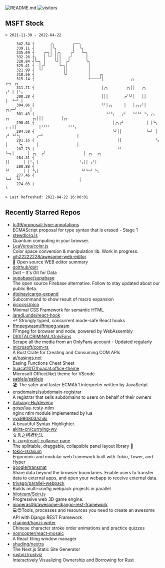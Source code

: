 ![README.md](https://github.com/Gerhut/Gerhut/workflows/README.md/badge.svg)
![visitors](https://visitors.vercel.app/Gerhut/Gerhut?token=8cf69d1f6813d272ef062726b6070c9be4ff72038cfe5a7ded7384a8da65d866)

## MSFT Stock

```
> 2021-11-30 - 2022-04-22

     342.54 ┤       ╭╮        ╭──╮                                                                               
     339.11 ┤       │╰╮       │  ╰╮                                                                              
     335.69 ┤    ╭─╮│ │╭╮    ╭╯   ╰─╮                                                                            
     332.26 ┼╮   │ ╰╯ │││   ╭╯      │                                                                            
     328.84 ┤╰─╮ │    ╰╯│  ╭╯       ╰╮                                                                           
     325.41 ┤  │╭╯      ╰─╮│         │                                                                           
     321.99 ┤  ╰╯         ││         │                                                                           
     318.56 ┤             ╰╯         │    ╭╮                                                                     
     315.14 ┤                        ╰────╯│            ╭╮                                    ╭─╮ ╭╮             
     311.71 ┤                              │╭╮        ╭╮││   ╭╮                              ╭╯ │ │╰╮            
     308.28 ┤                              │││       ╭╯╰╯│   ││                              │  ╰─╯ │            
     304.86 ┤                              ╰╯│╭╮     │   │╭╮╭╯│                          ╭╮╭─╯      │            
     301.43 ┤                                ╰╯╰╮   ╭╯   ╰╯╰╯ ╰╮ ╭╮        ╭╮          ╭╮│││        │╭╮          
     298.01 ┤                                   │╭╮╭╯          │ │╰╮    ╭─╮││          │╰╯╰╯        ╰╯╰╮         
     294.58 ┤                                   ╰╯││           ╰─╯ │   ╭╯ ╰╯╰╮       ╭─╯               │         
     291.16 ┤                                     ││               ╰╮  │     ╰╮      │                 │         
     287.73 ┤                                     ╰╯                ╰─╮│      │ ╭╮  ╭╯                 │ ╭╮  ╭╮  
     284.31 ┤                                                         ││      │ │╰╮ │                  ╰╮││ ╭╯│  
     280.88 ┤                                                         ╰╯      │ │ ╰╮│                   ╰╯╰─╯ ╰╮ 
     277.46 ┤                                                                 ╰─╯  ╰╯                          │ 
     274.03 ┤                                                                                                  ╰ 

> Last Refreshed: 2022-04-22 16:00:01
```

## Recently Starred Repos

- [tc39/proposal-type-annotations](https://github.com/tc39/proposal-type-annotations)  
  ECMAScript proposal for type syntax that is erased - Stage 1
- [stewdio/q.js](https://github.com/stewdio/q.js)  
  Quantum computing in your browser.
- [LeaVerou/color.js](https://github.com/LeaVerou/color.js)  
  Color space conversion & manipulation lib. Work in progress.
- [xjh22222228/awesome-web-editor](https://github.com/xjh22222228/awesome-web-editor)  
  🔨  Open source WEB editor summary
- [dolthub/dolt](https://github.com/dolthub/dolt)  
  Dolt – It's Git for Data
- [supabase/supabase](https://github.com/supabase/supabase)  
  The open source Firebase alternative. Follow to stay updated about our public Beta.
- [dtolnay/cargo-expand](https://github.com/dtolnay/cargo-expand)  
  Subcommand to show result of macro expansion
- [picocss/pico](https://github.com/picocss/pico)  
  Minimal CSS Framework for semantic HTML
- [jaredLunde/react-hook](https://github.com/jaredLunde/react-hook)  
  ↩ Strongly typed, concurrent mode-safe React hooks
- [ffmpegwasm/ffmpeg.wasm](https://github.com/ffmpegwasm/ffmpeg.wasm)  
  FFmpeg for browser and node, powered by WebAssembly
- [DIGITALCRIMINAL/OnlyFans](https://github.com/DIGITALCRIMINAL/OnlyFans)  
  Scrape all the media from an OnlyFans account - Updated regularly
- [microsoft/com-rs](https://github.com/microsoft/com-rs)  
  A Rust Crate for Creating and Consuming COM APIs
- [ai/easings.net](https://github.com/ai/easings.net)  
  Easing Functions Cheat Sheet
- [huacat1017/huacat.office-theme](https://github.com/huacat1017/huacat.office-theme)  
  Microsoft Office(like) theme for VScode
- [sablejs/sablejs](https://github.com/sablejs/sablejs)  
  🏖️ The safer and faster ECMA5.1 interpreter written by JavaScript
- [ensdomains/subdomain-registrar](https://github.com/ensdomains/subdomain-registrar)  
  A registrar that sells subdomains to users on behalf of their owners
- [Anbang-Hu/devenv](https://github.com/Anbang-Hu/devenv)  
- [gosp/lua-resty-ntlm](https://github.com/gosp/lua-resty-ntlm)  
  nginx ntlm module implemented by lua
- [yyx990803/shiki](https://github.com/yyx990803/shiki)  
  A beautiful Syntax Highlighter.
- [akira-cn/currying-wy](https://github.com/akira-cn/currying-wy)  
  文言之柯裡化法
- [b-zurg/react-collapse-pane](https://github.com/b-zurg/react-collapse-pane)  
  The splittable, draggable, collapsible panel layout library 🎉
- [tokio-rs/axum](https://github.com/tokio-rs/axum)  
  Ergonomic and modular web framework built with Tokio, Tower, and Hyper
- [google/transmat](https://github.com/google/transmat)  
  Share data beyond the browser boundaries. Enable users to transfer data to external apps, and open your webapp to receive external data.
- [trivago/parallel-webpack](https://github.com/trivago/parallel-webpack)  
  Builds multi-config webpack projects in parallel
- [hiloteam/Sein.js](https://github.com/hiloteam/Sein.js)  
  Progressive web 3D game engine.
- [nioperas06/awesome-django-rest-framework](https://github.com/nioperas06/awesome-django-rest-framework)  
   💻😍Tools, processes and resources you need to create an awesome API with Django REST Framework
- [chanind/hanzi-writer](https://github.com/chanind/hanzi-writer)  
  Chinese character stroke order animations and practice quizzes
- [nomcopter/react-mosaic](https://github.com/nomcopter/react-mosaic)  
  A React tiling window manager
- [shuding/nextra](https://github.com/shuding/nextra)  
  The Next.js Static Site Generator
- [rustviz/rustviz](https://github.com/rustviz/rustviz)  
  Interactively Visualizing Ownership and Borrowing for Rust
